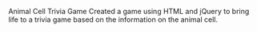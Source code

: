 Animal Cell Trivia Game
Created a game using HTML and jQuery to bring life to a trivia game based on the information on the animal cell.
